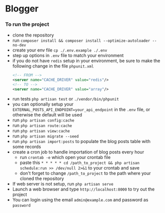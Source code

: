 # Blogger

### To run the project

- clone the repository
- run `composer install && composer install --optimize-autoloader --no-dev`
-  create your env file `cp ./.env.example ./.env`
-  step up options in `.env` file to match your environment
-  if you do not have `redis` setup in your environment, be sure to make the 
   following change in the file `phpunit.xml`
    ```xml
    <!-- FROM -->
    <server name="CACHE_DRIVER" value="redis"/>
    <!-- TO -->
    <server name="CACHE_DRIVER" value="array"/>
    ```
- run tests `php artisan test` or `./vendor/bin/phpunit`
- you can optionally setup your 
  `EXTERNAL_POSTS_API_ENDPOINT=your_api_endpoint` in the `.env` file, or 
  otherwise the default will be used
- run `php artisan config:cache`
- run `php artisan route:cache`
- run `php artisan view:cache`
- run `php artisan migrate --seed`
- run `php artisan import:posts` to populate the blog posts table with some records
-  create a cron job to handle importation of blog posts every hour
    - run `crontab -e` which open your crontab file
    - paste this `* * * * * cd /path_to_project && php artisan schedule:run >> /dev/null 2>&1` to your crontab and save
    - don't forget to change `/path_to_project` to the path where your  cloned the repository
- If web server is not setup, run `php artisan serve`
- Launch a web browser and type `http://localhost:8000`  to try out the project
- You can login using the email `admin@example.com` and password as `password`

